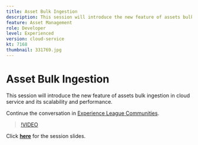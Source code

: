 ```yaml
---
title: Asset Bulk Ingestion
description: This session will introduce the new feature of assets bulk ingestion in cloud service and its scalability & performance.
feature: Asset Management
role: Developer
level: Experienced
version: cloud-service
kt: 7168
thumbnail: 331769.jpg
---
```


# Asset Bulk Ingestion 

This session will introduce the new feature of assets bulk ingestion in cloud service and its scalability and performance.

Continue the conversation in [Experience League Communities](http://adobe.ly/36Yd3v6).

>[!VIDEO](https://video.tv.adobe.com/v/331769/?quality=12&learn=on&hidetitle=true)

Click **[here](/help/events/assets/asset-bulk-ingestion.pdf)** for the session slides.
